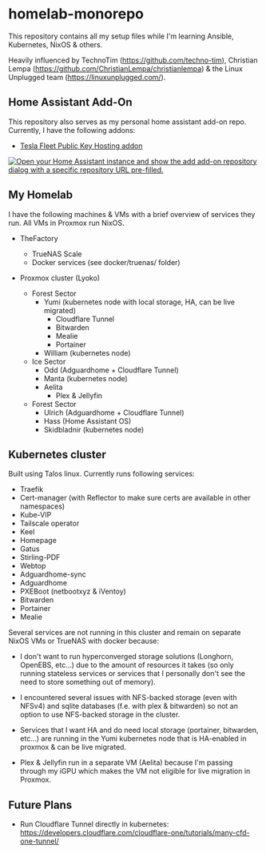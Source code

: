 # homelab-monorepo

This repository contains all my setup files while I'm learning Ansible, Kubernetes, NixOS & others.

Heavily influenced by TechnoTim (<https://github.com/techno-tim>), Christian Lempa (<https://github.com/ChristianLempa/christianlempa>) & the Linux Unplugged team (<https://linuxunplugged.com/>).

## Home Assistant Add-On

This repository also serves as my personal home assistant add-on repo. Currently, I have the following addons:

- [Tesla Fleet Public Key Hosting addon](./teslafleet-publickeyhost)

[![Open your Home Assistant instance and show the add add-on repository dialog with a specific repository URL pre-filled.](https://my.home-assistant.io/badges/supervisor_add_addon_repository.svg)](https://my.home-assistant.io/redirect/supervisor_add_addon_repository/?repository_url=https://github.com/TimoVerbrugghe/homelab-monorepo)

## My Homelab

I have the following machines & VMs with a brief overview of services they run. All VMs in Proxmox run NixOS.

- TheFactory
  - TrueNAS Scale
  - Docker services (see docker/truenas/ folder)

- Proxmox cluster (Lyoko)
  - Forest Sector
    - Yumi (kubernetes node with local storage, HA, can be live migrated)
      - Cloudflare Tunnel
      - Bitwarden
      - Mealie
      - Portainer
    - William (kubernetes node)
  - Ice Sector
    - Odd (Adguardhome + Cloudflare Tunnel)
    - Manta (kubernetes node)
    - Aelita
      - Plex & Jellyfin
  - Forest Sector
    - Ulrich (Adguardhome + Cloudflare Tunnel)
    - Hass (Home Assistant OS)
    - Skidbladnir (kubernetes node)

## Kubernetes cluster

Built using Talos linux. Currently runs following services:

- Traefik
- Cert-manager (with Reflector to make sure certs are available in other namespaces)
- Kube-VIP
- Tailscale operator
- Keel
- Homepage
- Gatus
- Stirling-PDF
- Webtop
- Adguardhome-sync
- Adguardhome
- PXEBoot (netbootxyz & iVentoy)
- Bitwarden
- Portainer
- Mealie

Several services are not running in this cluster and remain on separate NixOS VMs or TrueNAS with docker because:

- I don't want to run hyperconverged storage solutions (Longhorn, OpenEBS, etc...) due to the amount of resources it takes (so only running stateless services or services that I personally don't see the need to store something out of memory).

- I encountered several issues with NFS-backed storage (even with NFSv4) and sqlite databases (f.e. with plex & bitwarden) so not an option to use NFS-backed storage in the cluster.

- Services that I want HA and do need local storage (portainer, bitwarden, etc...) are running in the Yumi kubernetes node that is HA-enabled in proxmox & can be live migrated.

- Plex & Jellyfin run in a separate VM (Aelita) because I'm passing through my iGPU which makes the VM not eligible for live migration in Proxmox.

## Future Plans

- Run Cloudflare Tunnel directly in kubernetes: <https://developers.cloudflare.com/cloudflare-one/tutorials/many-cfd-one-tunnel/>
